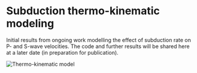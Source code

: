 # Subduction thermo-kinematic modeling

Initial results from ongoing work modelling the effect of subduction rate on P- and S-wave velocities.
The code and further results will be shared here at a later date (in preparation for publication).


![Thermo-kinematic model](https://github.com/pete33geo/subduction_thermo-kinematic_model/blob/main/T_Alpine_Convergence.gif)
